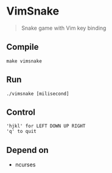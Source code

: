 # VimSnake

> Snake game with Vim key binding

## Compile

    make vimsnake

## Run

    ./vimsnake [milisecond]

## Control

    'hjkl' for LEFT DOWN UP RIGHT
    'q' to quit

## Depend on

* ncurses
